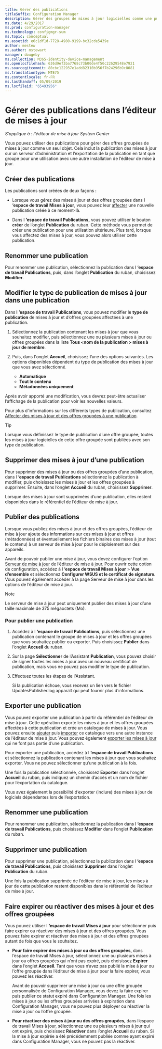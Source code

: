 ```yaml
---
title: Gérer des publications
titleSuffix: Configuration Manager
description: Gérer des groupes de mises à jour logicielles comme une publication avec l’éditeur de mise à jour System Center
ms.date: 4/29/2017
ms.prod: configuration-manager
ms.technology: configmgr-sum
ms.topic: conceptual
ms.assetid: e6c1df1d-7728-4980-9199-bc32cde5439e
author: mestew
ms.author: mstewart
manager: dougeby
ms.collection: M365-identity-device-management
ms.openlocfilehash: 636d9ef3ba7768c73b00de4f50c22629548e7921
ms.sourcegitcommit: 80cbc122937e1add82310b956f7b24296b9c8081
ms.translationtype: MTE75
ms.contentlocale: fr-FR
ms.lasthandoff: 05/09/2019
ms.locfileid: "65493956"
---
```

# <a name="manage-publications-in-updates-publisher"></a>Gérer des publications dans l’éditeur de mises à jour

*S’applique à : l'éditeur de mise à jour System Center*

Vous pouvez utiliser des publications pour gérer des offres groupées de mises à jour comme un seul objet. Cela inclut la publication des mises à jour sur un serveur d’administration et l’exportation de la publication en tant que groupe pour une utilisation avec une autre installation de l’éditeur de mise à jour.

## <a name="create-publications"></a>Créer des publications
Les publications sont créées de deux façons :

-   Lorsque vous gérez des mises à jour et des offres groupées dans l **’espace de travail Mises à jour**, vous pouvez leur [affecter](/sccm/sum/tools/manage-updates-with-updates-publisher#assign-updates-and-bundles-to-a-publication) une nouvelle publication créée à ce moment-là.

-   Dans l **’espace de travail Publications,** vous pouvez utiliser le bouton **créer** de l’onglet **Publication** du ruban. Cette méthode vous permet de créer une publication pour une utilisation ultérieure. Plus tard, lorsque vous affectez des mises à jour, vous pouvez alors utiliser cette publication.

## <a name="rename-a-publication"></a>Renommer une publication
Pour renommer une publication, sélectionnez la publication dans l **’espace de travail Publications**, puis, dans l’onglet **Publication** du ruban, choisissez **Modifier**.

## <a name="change-the-publication-type-of-updates-in-a-publication"></a>Modifier le type de publication de mises à jour dans une publication
Dans l **’espace de travail Publications**, vous pouvez modifier le **type de publication** de mises à jour et d’offres groupées affectées à une publication.

1. Sélectionnez la publication contenant les mises à jour que vous souhaitez modifier, puis sélectionnez une ou plusieurs mises à jour ou offres groupées dans la liste **Tous &lt;nom de la publication > mises à jour de membre**.

2. Puis, dans l'onglet **Accueil**, choisissez l’une des options suivantes. Les options disponibles dépendent du type de publication des mises à jour que vous avez sélectionné.

   -   **Automatique**
   -   **Tout le contenu**
   -   **Métadonnées uniquement**

Après avoir apporté une modification, vous devrez peut-être actualiser l’affichage de la publication pour voir les nouvelles valeurs.

Pour plus d’informations sur les différents types de publication, consultez [Affecter des mises à jour et des offres groupées à une publication](/sccm/sum/tools/manage-updates-with-updates-publisher#assign-updates-and-bundles-to-a-publication).

> [!TIP]    
> Lorsque vous définissez le type de publication d’une offre groupée, toutes les mises à jour logicielles de cette offre groupée sont publiées avec son type de publication.

## <a name="remove-updates-from-a-publication"></a>Supprimer des mises à jour d’une publication
Pour supprimer des mises à jour ou des offres groupées d’une publication, dans l **’espace de travail Publications** sélectionnez la publication à modifier, puis choisissez les mises à jour et les offres groupées à supprimer. Ensuite, dans l’onglet **Accueil** du ruban, choisissez **Supprimer**.

Lorsque des mises à jour sont supprimées d’une publication, elles restent disponibles dans le référentiel de l’éditeur de mise à jour.

## <a name="publish-publications"></a>Publier des publications
Lorsque vous publiez des mises à jour et des offres groupées, l’éditeur de mise à jour ajoute des informations sur ces mises à jour et offres (métadonnées) et éventuellement les fichiers binaires des mises à jour (tout le contenu) à un serveur de mise à jour pour le déploiement sur des appareils.

Avant de pouvoir publier une mise à jour, vous devez configurer l’option [Serveur de mise à jour](/sccm/sum/tools/updates-publisher-options#update-server) de l’éditeur de mise à jour. Pour ouvrir cette option de configuration, accédez à l **’espace de travail Mises à jour** &gt; **Vue d’ensemble** et sélectionnez **Configurer WSUS et le certificat de signature.** Vous pouvez également accéder à la page Serveur de mise à jour dans les options de l’éditeur de mise à jour.

> [!NOTE]   
> Le serveur de mise à jour peut uniquement publier des mises à jour d’une taille maximale de 375 mégaoctets (Mo).

### <a name="to-publish-a-publication"></a>Pour publier une publication

1. Accédez à l **’espace de travail Publications**, puis sélectionnez une publication contenant le groupe de mises à jour et les offres groupées que vous souhaitez publier ou exporter. Puis choisissez **Publier** dans l’onglet **Accueil** du ruban.

2. Sur la page **Sélectionner** de l’Assistant **Publication**, vous pouvez choisir de signer toutes les mises à jour avec un nouveau certificat de publication, mais vous ne pouvez pas modifier le type de publication.

3. Effectuez toutes les étapes de l'Assistant.

   Si la publication échoue, vous recevez un lien vers le fichier UpdatesPublisher.log apparaît qui peut fournir plus d’informations.

## <a name="export-a-publication"></a>Exporter une publication
Vous pouvez exporter une publication à partir du référentiel de l’éditeur de mise à jour. Cette opération exporte les mises à jour et les offres groupées affectées à cette publication et crée un catalogue de mises à jour. Vous pouvez ensuite [ajouter](/sccm/sum/tools/updates-publisher-catalogs#add-software-update-catalogs) puis [importer](/sccm/sum/tools/updates-publisher-catalogs#mport-updates) ce catalogue vers une autre instance de l’éditeur de mise à jour. Vous pouvez également [exporter les mises à jour](/sccm/sum/tools/manage-updates-with-updates-publisher#export-updates) qui ne font pas partie d’une publication.

Pour exporter une publication, accédez à l **’espace de travail Publications** et sélectionnez la publication contenant les mises à jour que vous souhaitez exporter. Vous ne pouvez sélectionner qu’une publication à la fois.

Une fois la publication sélectionnée, choisissez **Exporter** dans l’onglet **Accueil** du ruban, puis indiquez un chemin d’accès et un nom de fichier pour l’exportation du catalogue.

Vous avez également la possibilité d’exporter (inclure) des mises à jour de logiciels dépendantes lors de l’exportation.

## <a name="rename-a-publication"></a>Renommer une publication
Pour renommer une publication, sélectionnez la publication dans l **’espace de travail Publications**, puis choisissez **Modifier** dans l’onglet **Publication** du ruban.

## <a name="delete-a-publication"></a>Supprimer une publication
Pour supprimer une publication, sélectionnez la publication dans l **’espace de travail Publications**, puis choisissez **Supprimer** dans l’onglet **Publication** du ruban.

Une fois la publication supprimée de l’éditeur de mise à jour, les mises à jour de cette publication restent disponibles dans le référentiel de l’éditeur de mise à jour.

## <a name="expire-or-reactivate-updates-and-bundles"></a>Faire expirer ou réactiver des mises à jour et des offres groupées
Vous pouvez utiliser l **’espace de travail Mises à jour** pour sélectionner puis faire expirer ou réactiver des mises à jour et des offres groupées. Vous pouvez faire expirer et réactiver des mises à jour et des offres groupées autant de fois que vous le souhaitez.

-   **Pour faire expirer des mises à jour ou des offres groupées**, dans l’espace de travail Mises à jour, sélectionnez une ou plusieurs mises à jour ou offres groupées qui n’ont pas expiré, puis choisissez **Expirer** dans l’onglet **Accueil**. Tant que vous n’avez pas publié la mise à jour ou l’offre groupée dans l’éditeur de mise à jour pour la faire expirer, vous pouvez les réactiver.

    Avant de pouvoir supprimer une mise à jour ou une offre groupée personnalisée de Configuration Manager, vous devez la faire expirer puis publier ce statut expiré dans Configuration Manager. Une fois les mises à jour ou les offres groupées arrivées à expiration dans Configuration Manager, vous ne pouvez plus déployer ou réactiver la mise à jour ou l’offre groupée.

-   **Pour réactiver des mises à jour ou des offres groupées**, dans l’espace de travail Mises à jour, sélectionnez une ou plusieurs mises à jour qui ont expiré, puis choisissez **Réactiver** dans l’onglet **Accueil** du ruban. Si la mise à jour expirée a été précédemment publiée comme ayant expiré dans Configuration Manager, vous ne pouvez pas la réactiver.
